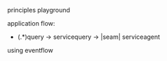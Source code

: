 principles playground


application flow:
- (.*)query -> servicequery -> |seam| serviceagent

using eventflow